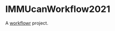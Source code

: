 # IMMUcanWorkflow2021

A [workflowr][] project.

[workflowr]: https://github.com/workflowr/workflowr
